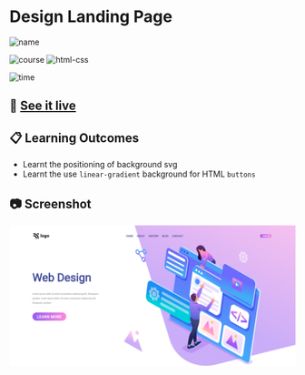 # Design Landing Page

![name](https://img.shields.io/badge/Khurram-Iqbal-blue)

![course](https://img.shields.io/badge/-full--stack--js--bootcamp-red)
![html-css](https://img.shields.io/badge/HTML%20%2F%20CSS-Project--8-green)

![time](https://img.shields.io/badge/time--to--complete-4--hrs--approx.-yellowgreen)

## :link: [See it live](https://fullstack-js-bc-project-08.netlify.app/)


## :clipboard: Learning Outcomes 

- Learnt the positioning of background svg
- Learnt the use `linear-gradient` background for HTML `buttons`

## :camera: Screenshot

![screenshot](./screenshot.png)